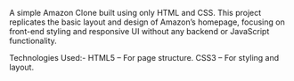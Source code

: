 A simple Amazon Clone built using only HTML and CSS. This project replicates the basic layout and design of Amazon’s homepage, focusing on front-end styling and responsive UI without any backend or JavaScript functionality.



Technologies Used:-
HTML5 – For page structure.
CSS3 – For styling and layout.

